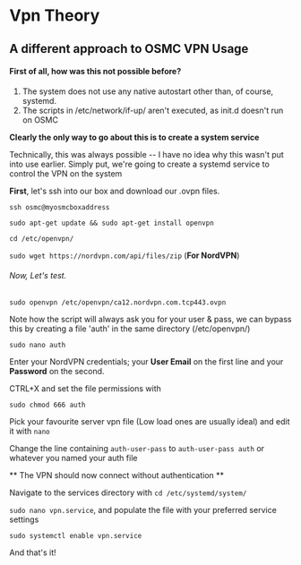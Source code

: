 # Vpn Theory
## A different approach to OSMC VPN Usage
#### First of all, how was this not possible before?
  1. The system does not use any native autostart other than, of course, systemd.
  2. The scripts in /etc/network/if-up/ aren't executed, as init.d doesn't run on OSMC
  
  **Clearly the only way to go about this is to create a system service**
  
  Technically, this was always possible -- I have no idea why this wasn't put into use earlier. Simply put, we're
  going to create a systemd service to control the VPN on the system
  
  **First**, let's ssh into our box and download our .ovpn files.
  
  `ssh osmc@myosmcboxaddress`
  
  `sudo apt-get update && sudo apt-get install openvpn`
  
  `cd /etc/openvpn/`
  
  `sudo wget https://nordvpn.com/api/files/zip` (**For NordVPN**)
  
  ###### Now, Let's test.
  
  `sudo openvpn /etc/openvpn/ca12.nordvpn.com.tcp443.ovpn`

   Note how the script will always ask you for your user & pass, we can bypass this by creating a file
   'auth' in the same directory (/etc/openvpn/)
   
   `sudo nano auth`
  
   Enter your NordVPN credentials; your **User Email** on the first line and your **Password** on the second.
    
   CTRL+X and set the file permissions with
    
   `sudo chmod 666 auth`
    
   Pick your favourite server vpn file (Low load ones are usually ideal) and edit it with `nano`
    
   Change the line containing `auth-user-pass` to `auth-user-pass auth` or whatever you named your auth file
   
   ** The VPN should now connect without authentication **
    
   Navigate to the services directory with `cd /etc/systemd/system/`
    
   `sudo nano vpn.service`, and populate the file with your preferred service settings
   
   `sudo systemctl enable vpn.service`
   
   And that's it!
   
   

